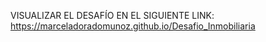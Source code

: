 VISUALIZAR EL DESAFÍO EN EL SIGUIENTE LINK: https://marceladoradomunoz.github.io/Desafio_Inmobiliaria
